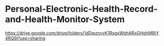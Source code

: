# Personal-Electronic-Health-Record-and-Health-Monitor-System

https://drive.google.com/drive/folders/1dDwznvyK1RsgxWghARxGHghMBjY4RQ9j?usp=sharing
